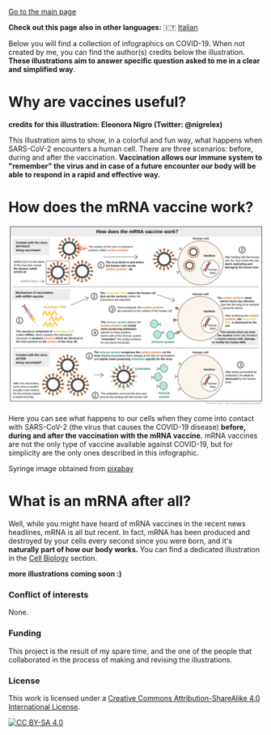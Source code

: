 [Go to the main page](https://easy-infographics.github.io/)

**Check out this page also in other languages:** 🇮🇹  [Italian](../it/)

Below you will find a collection of infographics on COVID-19. When not created by me, you can find the author(s) credits below the illustration. 
**These illustrations aim to answer specific question asked to me in a clear and simplified way**. 


# Why are vaccines useful?

**credits for this illustration: Eleonora Nigro (Twitter: @nigrelex)**

This illustration aims to show, in a colorful and fun way, what happens when SARS-CoV-2 encounters a human cell. There are three scenarios: before, during and after the vaccination.
**Vaccination allows our immune system to "remember" the virus and in case of a future encounter our body will be able to respond in a rapid and effective way.**


# How does the mRNA vaccine work?

![How does the mRNA vaccine work - english version](images/vaccine.svg)

Here you can see what happens to our cells when they come into contact with SARS-CoV-2 (the virus that causes the COVID-19 disease) **before, during and after the vaccination with the mRNA vaccine.** 
mRNA vaccines are not the only type of vaccine available against COVID-19, but for simplicity are the only ones described in this infographic.

Syringe image obtained from [pixabay](https://pixabay.com/users/janjf93-3084263/)


# What is an mRNA after all? 

Well, while you might have heard of mRNA vaccines in the recent news headlines, mRNA is all but recent. In fact, mRNA has been produced and destroyed by your cells every second since you were born, and it's **naturally part of how our body works.**
You can find a dedicated illustration in the [Cell Biology](https://easy-infographics.github.io/Cell_Biology) section. 

**more illustrations coming soon :)**

### Conflict of interests

None.

### Funding

This project is the result of my spare time, and the one of the people that collaborated in the process of making and revising the illustrations. 

### License

This work is licensed under a
[Creative Commons Attribution-ShareAlike 4.0 International License][cc-by-sa].

[![CC BY-SA 4.0][cc-by-sa-image]][cc-by-sa]

[cc-by-sa]: http://creativecommons.org/licenses/by-sa/4.0/
[cc-by-sa-image]: https://licensebuttons.net/l/by-sa/4.0/88x31.png
[cc-by-sa-shield]: https://img.shields.io/badge/License-CC%20BY--SA%204.0-lightgrey.svg
